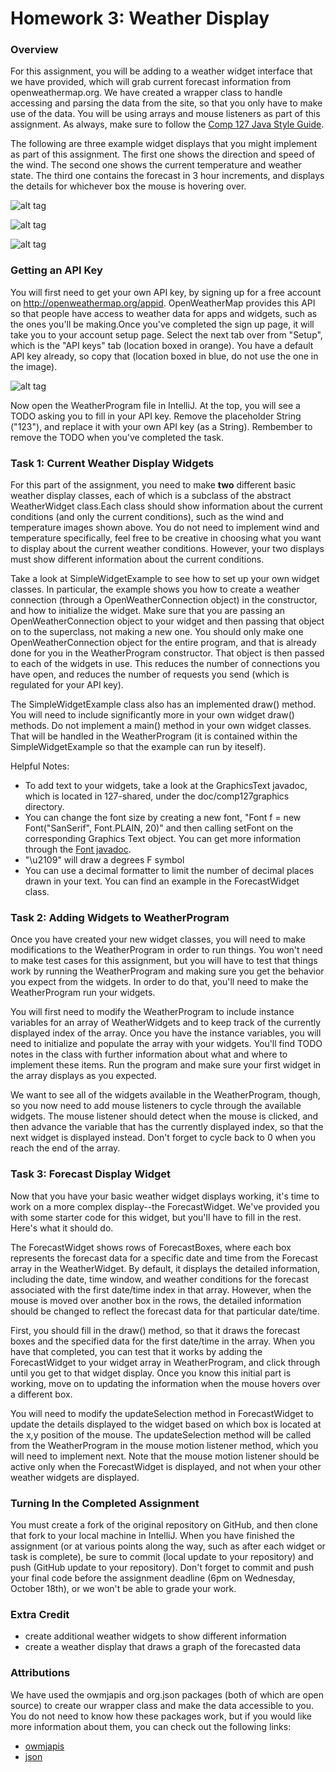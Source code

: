 # Homework 3: Weather Display

### Overview

For this assignment, you will be adding to a weather widget interface that we have provided, which will grab current forecast information from openweathermap.org.  We have created a wrapper class to handle accessing and parsing the data from the site, so that you only have to make use of the data.  You will be using arrays and mouse listeners as part of this assignment.  As always, make sure to follow the [Comp 127 Java Style Guide](https://docs.google.com/document/d/1KB3T5can3aC5qygtdjKTUzl0P3c8BlN1QaWy4rIc2F0/edit#heading=h.vf2mhsyaswwv).

The following are three example widget displays that you might implement as part of this assignment.  The first one shows the direction and speed of the wind.  The second one shows the current temperature and weather state.  The third one contains the forecast in 3 hour increments, and displays the details for whichever box the mouse is hovering over.

![alt tag](./wind_widget.png)

![alt tag](./temperature_widget.png)

![alt tag](./forecast_widget.png)

### Getting an API Key

You will first need to get your own API key, by signing up for a free account on http://openweathermap.org/appid.  OpenWeatherMap provides this API so that people have access to weather data for apps and widgets, such as the ones you'll be making.Once you've completed the sign up page, it will take you to your account setup page.  Select the next tab over from "Setup", which is the "API keys" tab (location boxed in orange).  You have a default API key already, so copy that (location boxed in blue, do not use the one in the image).

![alt tag](./api_key.png)

Now open the WeatherProgram file in IntelliJ.  At the top, you will see a TODO asking you to fill in your API key.  Remove the placeholder String ("123"), and replace it with your own API key (as a String).  Rembember to remove the TODO when you've completed the task.

### Task 1: Current Weather Display Widgets

For this part of the assignment, you need to make **two** different basic weather display classes, each of which is a subclass of the abstract WeatherWidget class.Each class should show information about the current conditions (and only the current conditions), such as the wind and temperature images shown above.  You do not need to implement wind and temperature specifically, feel free to be creative in choosing what you want to display about the current weather conditions.  However, your two displays must show different information about the current conditions.

Take a look at SimpleWidgetExample to see how to set up your own widget classes.  In particular, the example shows you how to create a weather connection (through a OpenWeatherConnection object) in the constructor, and how to initialize the widget.  Make sure that you are passing an OpenWeatherConnection object to your widget and then passing that object on to the superclass, not making a new one.  You should only make one OpenWeatherConnection object for the entire program, and that is already done for you in the WeatherProgram constructor.  That object is then passed to each of the widgets in use.  This reduces the number of connections you have open, and reduces the number of requests you send (which is regulated for your API key).
 
The SimpleWidgetExample class also has an implemented draw() method.  You will need to include significantly more in your own widget draw() methods.  Do not implement a main() method in your own widget classes.  That will be handled in the WeatherProgram (it is contained within the SimpleWidgetExample so that the example can run by iteself).

Helpful Notes:
* To add text to your widgets, take a look at the GraphicsText javadoc, which is located in 127-shared, under the doc/comp127graphics directory.
* You can change the font size by creating a new font, "Font f = new Font("SanSerif", Font.PLAIN, 20)" and then calling setFont on the corresponding Graphics Text object.  You can get more information through the [Font javadoc](https://docs.oracle.com/javase/8/docs/api/java/awt/Font.html).
* "\u2109" will draw a degrees F symbol
* You can use a decimal formatter to limit the number of decimal places drawn in your text.  You can find an example in the ForecastWidget class.

### Task 2: Adding Widgets to WeatherProgram

Once you have created your new widget classes, you will need to make modifications to the WeatherProgram in order to run things.  You won't need to make test cases for this assignment, but you will have to test that things work by running the WeatherProgram and making sure you get the behavior you expect from the widgets.  In order to do that, you'll need to make the WeatherProgram run your widgets.

You will first need to modify the WeatherProgram to include instance variables for an array of WeatherWidgets and to keep track of the currently displayed index of the array.  Once you have the instance variables, you will need to initialize and populate the array with your widgets.  You'll find TODO notes in the class with further information about what and where to implement these items.  Run the program and make sure your first widget in the array displays as you expected.

We want to see all of the widgets available in the WeatherProgram, though, so you now need to add mouse listeners to cycle through the available widgets.  The mouse listener should detect when the mouse is clicked, and then advance the variable that has the currently displayed index, so that the next widget is displayed instead.  Don't forget to cycle back to 0 when you reach the end of the array.

### Task 3: Forecast Display Widget

Now that you have your basic weather widget displays working, it's time to work on a more complex display--the ForecastWidget.  We've provided you with some starter code for this widget, but you'll have to fill in the rest.  Here's what it should do.

The ForecastWidget shows rows of ForecastBoxes, where each box represents the forecast data for a specific date and time from the Forecast array in the WeatherWidget.  By default, it displays the detailed information, including the date, time window, and weather conditions for the forecast associated with the first date/time index in that array.  However, when the mouse is moved over another box in the rows, the detailed information should be changed to reflect the forecast data for that particular date/time.

First, you should fill in the draw() method, so that it draws the forecast boxes and the specified data for the first date/time in the array.  When you have that completed, you can test that it works by adding the ForecastWidget to your widget array in WeatherProgram, and click through until you get to that widget display.  Once you know this initial part is working, move on to updating the information when the mouse hovers over a different box.

You will need to modify the updateSelection method in ForecastWidget to update the details displayed to the widget based on which box is located at the x,y position of the mouse.  The updateSelection method will be called from the WeatherProgram in the mouse motion listener method, which you will need to implement next.  Note that the mouse motion listener should be active only when the ForecastWidget is displayed, and not when your other weather widgets are displayed.

### Turning In the Completed Assignment

You must create a fork of the original repository on GitHub, and then clone that fork to your local machine in IntelliJ.  When you have finished the assignment (or at various points along the way, such as after each widget or task is complete), be sure to commit (local update to your repository) and push (GitHub update to your repository).  Don't forget to commit and push your final code before the assignment deadline (6pm on Wednesday, October 18th), or we won't be able to grade your work.

### Extra Credit

* create additional weather widgets to show different information
* create a weather display that draws a graph of the forecasted data

### Attributions
We have used the owmjapis and org.json packages (both of which are open source) to create our wrapper class and make the data accessible to you.  You do not need to know how these packages work, but if you would like more information about them, you can check out the following links:
* [owmjapis](https://bitbucket.org/akapribot/owm-japis)
* [json](https://github.com/stleary/JSON-java)